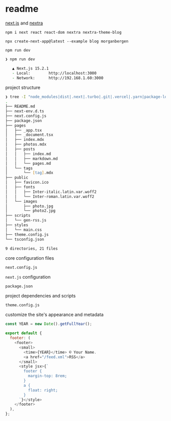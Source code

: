 #  readme

[next.js](https://nextjs.org) and [nextra](https://nextra.site/docs/blog-theme/start)

`npm i next react react-dom nextra nextra-theme-blog`

`npx create-next-app@latest --example blog morganbergen`

`npm run dev`

```zsh
❯ npm run dev

   ▲ Next.js 15.2.1
   - Local:        http://localhost:3000
   - Network:      http://192.168.1.60:3000
```

project structure

```zsh
❯ tree -I "node_modules|dist|.next|.turbo|.git|.vercel|.yarn|package-lock.json|yarn.lock|pnpm-lock.yaml|.github|.eslintrc.*|.prettierrc*|.editorconfig|.eslintcache|.swcrc|.DS_Store|*.log|.idea|.vscode|.env"
.
├── README.md
├── next-env.d.ts
├── next.config.js
├── package.json
├── pages
│   ├── _app.tsx
│   ├── _document.tsx
│   ├── index.mdx
│   ├── photos.mdx
│   ├── posts
│   │   ├── index.md
│   │   ├── markdown.md
│   │   └── pages.md
│   └── tags
│       └── [tag].mdx
├── public
│   ├── favicon.ico
│   ├── fonts
│   │   ├── Inter-italic.latin.var.woff2
│   │   └── Inter-roman.latin.var.woff2
│   └── images
│       ├── photo.jpg
│       └── photo2.jpg
├── scripts
│   └── gen-rss.js
├── styles
│   └── main.css
├── theme.config.js
└── tsconfig.json

9 directories, 21 files
```

core configuration files

`next.config.js`

`next.js` configuration

`package.json` 

project dependencies and scripts

`theme.config.js` 

customize the site's appearance and metadata

```javascript
const YEAR = new Date().getFullYear();

export default {
  footer: (
    <footer>
      <small>
        <time>{YEAR}</time> © Your Name.
        <a href="/feed.xml">RSS</a>
      </small>
      <style jsx>{`
        footer {
          margin-top: 8rem;
        }
        a {
          float: right;
        }
      `}</style>
    </footer>
  ),
};
```

